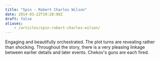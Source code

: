 ```yaml
---
title: "Spin - Robert Charles Wilson"
date: 2014-03-22T19:28:08Z
draft: false
aliases:
    - /articles/spin-robert-charles-wilson/
---
```


Engaging and beautifully orchestrated. The plot turns are revealing rather than shocking. Throughout the story, there is a very pleasing linkage between earlier details and later events. Chekov's guns are each fired.
